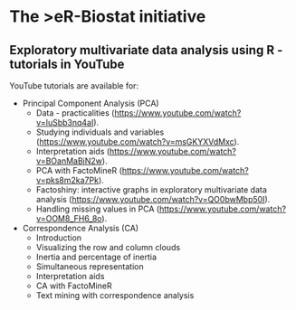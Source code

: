 # The >eR-Biostat initiative
## Exploratory multivariate data analysis using R - tutorials in YouTube

YouTube tutorials are available for:
* Principal Component Analysis (PCA) 
   + Data - practicalities (https://www.youtube.com/watch?v=IuSbb3nq4aI).
   + Studying individuals and variables (https://www.youtube.com/watch?v=msGKYXVdMxc).
   + Interpretation aids (https://www.youtube.com/watch?v=BOanMaBiN2w).
   + PCA with FactoMineR (https://www.youtube.com/watch?v=pks8m2ka7Pk).
   + Factoshiny: interactive graphs in exploratory multivariate data analysis (https://www.youtube.com/watch?v=QO0bwMbp50I).
   + Handling missing values in PCA (https://www.youtube.com/watch?v=OOM8_FH6_8o).
 * Correspondence Analysis (CA) 
   + Introduction
   + Visualizing the row and column clouds
   + Inertia and percentage of inertia
   + Simultaneous representation
   + Interpretation aids
   + CA with FactoMineR 
   + Text mining with correspondence analysis 
